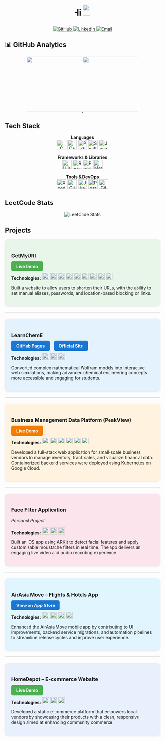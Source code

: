 <p align="center">
  <h1 style="margin-top:0; display:flex; align-items:center; justify-content:center; gap:0.5rem;">
    <!-- Inline marquee GIF -->
    <marquee 
      behavior="alternate" 
      scrollamount="8" 
      style="display:inline-block; width:50px; height:50px; margin:0; padding:0;"
    >
      Hi
      <img
        src="https://media.giphy.com/media/hvRJCLFzcasrR4ia7z/giphy.gif"
        alt="👋"
        width="35"
      />
      I'm Sanath Kavatooru
    </marquee>
  </h1>
</p>

<p align="center">
  <a href="https://github.com/sanath265" target="_blank">
    <img
      src="https://img.shields.io/badge/GitHub-%23121011.svg?style=for-the-badge&logo=github&logoColor=white"
      alt="GitHub"
    />
  </a>
  <a href="https://www.linkedin.com/in/sanathkavatooru/" target="_blank">
    <img
      src="https://img.shields.io/badge/LinkedIn-%230A66C2.svg?style=for-the-badge&logo=linkedin&logoColor=white"
      alt="LinkedIn"
    />
  </a>
  <a
    href="https://mail.google.com/mail/?view=cm&fs=1&to=sanathkavatooru@gmail.com"
    target="_blank"
  >
    <img
      src="https://img.shields.io/badge/Email-%23EA4335.svg?style=for-the-badge&logo=gmail&logoColor=white"
      alt="Email"
    />
  </a>
</p>

## 📊 GitHub Analytics

<p align="center">
  <a href="https://github.com/sanath265">
    <img height="180em" src="https://github-readme-stats.vercel.app/api?username=sanath265&show_icons=true&theme=dark&include_all_commits=true&count_private=true"/>
    <img height="180em" src="https://github-readme-stats.vercel.app/api/top-langs/?username=sanath265&layout=compact&theme=dark"/>
  </a>
</p>

## Tech Stack

<p align="center">
  <strong>Languages</strong><br>
  <img src="https://img.shields.io/badge/C-00599C?style=for-the-badge&logo=c&logoColor=white" alt="C" height="30"/>
  <img src="https://img.shields.io/badge/C++-00599C?style=for-the-badge&logo=c%2B%2B&logoColor=white" alt="C++" height="30"/>
  <img src="https://img.shields.io/badge/Python-3670A0?style=for-the-badge&logo=python&logoColor=ffdd54" alt="Python" height="30"/>
  <img src="https://img.shields.io/badge/Swift-F54A2A?style=for-the-badge&logo=swift&logoColor=white" alt="Swift" height="30"/>
  <img src="https://img.shields.io/badge/JavaScript-323330?style=for-the-badge&logo=javascript&logoColor=F7DF1E" alt="JavaScript" height="30"/>
</p>

<p align="center">
  <strong>Frameworks &amp; Libraries</strong><br>
  <img src="https://img.shields.io/badge/UIKit-2396F3?style=for-the-badge&logo=apple&logoColor=white" alt="UIKit" height="30"/>
  <img src="https://img.shields.io/badge/ReactJS-61DAFB?style=for-the-badge&logo=react&logoColor=black" alt="ReactJS" height="30"/>
  <img src="https://img.shields.io/badge/Pandas-150458?style=for-the-badge&logo=pandas&logoColor=white" alt="Pandas" height="30"/>
  <img src="https://img.shields.io/badge/Matplotlib-FFFFFF?style=for-the-badge&logo=matplotlib&logoColor=black" alt="Matplotlib" height="30"/>
</p>

<p align="center">
  <strong>Tools &amp; DevOps</strong><br>
  <img src="https://img.shields.io/badge/Xcode-147EFB?style=for-the-badge&logo=Xcode&logoColor=white" alt="Xcode" height="30"/>
  <img src="https://img.shields.io/badge/Git-F05033?style=for-the-badge&logo=git&logoColor=white" alt="Git" height="30"/>
  <img src="https://img.shields.io/badge/Jira-0052CC?style=for-the-badge&logo=jira&logoColor=white" alt="Jira" height="30"/>
  <img src="https://img.shields.io/badge/Postman-FF6C37?style=for-the-badge&logo=postman&logoColor=white" alt="Postman" height="30"/>
  <img src="https://img.shields.io/badge/GitHub_Actions-2088FF?style=for-the-badge&logo=githubactions&logoColor=white" alt="GitHub Actions" height="30"/>
</p>

## LeetCode Stats

<p align="center">
  <img src="https://leetcard.jacoblin.cool/sanathkavatooru?theme=dark&font=Noto%20Sans%20Mono&ext=contest" alt="LeetCode Stats"/>
</p>


## Projects

<!-- Smart URL Generator to GetMyURL -->
<div style="background-color: #e8f5e9; padding: 20px; border-radius: 10px; box-shadow: 0px 2px 5px rgba(0,0,0,0.1);">
  <h3>GetMyURI</h3>
  <p>
    <a href="https://app.getmyuri.com/" style="background-color: #4CAF50; color: white; padding: 8px 16px; border-radius: 5px; text-decoration: none; font-weight: bold; margin-right: 10px;">Live Demo</a>
  </p>
  <p><strong>Technologies:</strong>
    <img src="https://img.shields.io/badge/React-61DAFB?style=for-the-badge&logo=react&logoColor=black" alt="React" height="22"/>
    <img src="https://img.shields.io/badge/Angular-DD0031?style=for-the-badge&logo=angular&logoColor=white" alt="Angular" height="22"/>
    <img src="https://img.shields.io/badge/Figma-F24E1E?style=for-the-badge&logo=figma&logoColor=white" alt="Figma" height="22"/>
    <img src="https://img.shields.io/badge/GCP-4285F4?style=for-the-badge&logo=google-cloud&logoColor=white" alt="GCP" height="22"/>
    <img src="https://img.shields.io/badge/AWS-232F3E?style=for-the-badge&logo=amazon-aws&logoColor=white" alt="AWS" height="22"/>
    <img src="https://img.shields.io/badge/Docker-2496ED?style=for-the-badge&logo=docker&logoColor=white" alt="Docker" height="22"/>
    <img src="https://img.shields.io/badge/Docker%20Hub-2496ED?style=for-the-badge&logo=docker&logoColor=white" alt="Docker Hub" height="22"/>
    <img src="https://img.shields.io/badge/Ingress-326CE5?style=for-the-badge&logo=kubernetes&logoColor=white" alt="Ingress" height="22"/>
    <img src="https://img.shields.io/badge/Jenkins-D24939?style=for-the-badge&logo=jenkins&logoColor=white" alt="Jenkins" height="22"/>
</p>
  <p>Built a website to allow users to shorten their URLs, with the ability to set manual aliases, passwords, and location-based blocking on links.</p>
</div>

<hr style="border:0; height:1px; background-color:#ccc; margin:20px 0;">

<!-- LearnChemE -->
<div style="background-color: #e3f2fd; padding: 20px; border-radius: 10px; box-shadow: 0px 2px 5px rgba(0,0,0,0.1);">
  <h3>LearnChemE</h3>
  <p>
    <a href="https://learncheme.github.io/" style="background-color: #1976D2; color: white; padding: 8px 16px; border-radius: 5px; text-decoration: none; font-weight: bold; margin-right: 10px;">GitHub Pages</a>
    <a href="https://learncheme.com/" style="background-color: #1976D2; color: white; padding: 8px 16px; border-radius: 5px; text-decoration: none; font-weight: bold;">Official Site</a>
  </p>
  <p><strong>Technologies:</strong>
    <img src="https://img.shields.io/badge/SVG.js-FF4081?style=for-the-badge" alt="SVG.js" height="22"/>
    <img src="https://img.shields.io/badge/HTML5-E34F26?style=for-the-badge&logo=html5&logoColor=white" alt="HTML5" height="22"/>
    <img src="https://img.shields.io/badge/CSS3-1572B6?style=for-the-badge&logo=css3&logoColor=white" alt="CSS3" height="22"/>
  </p>
  <p>Converted complex mathematical Wolfram models into interactive web simulations, making advanced chemical engineering concepts more accessible and engaging for students.</p>
</div>

<hr style="border:0; height:1px; background-color:#ccc; margin:20px 0;">

<!-- Business Management Data Platform (PeakView) -->
<div style="background-color: #fff3e0; padding: 20px; border-radius: 10px; box-shadow: 0px 2px 5px rgba(0,0,0,0.1);">
  <h3>Business Management Data Platform (PeakView)</h3>
  <p>
    <a href="https://sanath265.github.io/PeakView-Frontend/" style="background-color: #F57C00; color: white; padding: 8px 16px; border-radius: 5px; text-decoration: none; font-weight: bold;">Live Demo</a>
  </p>
  <p><strong>Technologies:</strong>
    <img src="https://img.shields.io/badge/ReactJS-61DAFB?style=for-the-badge&logo=react&logoColor=black" alt="ReactJS" height="22"/>
    <img src="https://img.shields.io/badge/NestJS-E0234E?style=for-the-badge&logo=nestjs&logoColor=white" alt="NestJS" height="22"/>
    <img src="https://img.shields.io/badge/Kubernetes-326CE5?style=for-the-badge&logo=kubernetes&logoColor=white" alt="Kubernetes" height="22"/>
    <img src="https://img.shields.io/badge/Docker-2496ED?style=for-the-badge&logo=docker&logoColor=white" alt="Docker" height="22"/>
    <img src="https://img.shields.io/badge/MongoDB-4EA94B?style=for-the-badge&logo=mongodb&logoColor=white" alt="MongoDB" height="22"/>
    <img src="https://img.shields.io/badge/Google%20Cloud-4285F4?style=for-the-badge&logo=googlecloud&logoColor=white" alt="Google Cloud" height="22"/>
  </p>
  <p>Developed a full-stack web application for small-scale business vendors to manage inventory, track sales, and visualize financial data. Containerized backend services were deployed using Kubernetes on Google Cloud.</p>
</div>

<hr style="border:0; height:1px; background-color:#ccc; margin:20px 0;">

<!-- Face Filter Application -->
<div style="background-color: #fce4ec; padding: 20px; border-radius: 10px; box-shadow: 0px 2px 5px rgba(0,0,0,0.1);">
  <h3>Face Filter Application</h3>
  <p><em>Personal Project</em></p>
  <p><strong>Technologies:</strong>
    <img src="https://img.shields.io/badge/Swift-F05138?style=for-the-badge&logo=swift&logoColor=white" alt="Swift" height="22"/>
    <img src="https://img.shields.io/badge/UIKit-2396F3?style=for-the-badge&logo=apple&logoColor=white" alt="UIKit" height="22"/>
    <img src="https://img.shields.io/badge/ARKit-333333?style=for-the-badge" alt="ARKit" height="22"/>
  </p>
  <p>Built an iOS app using ARKit to detect facial features and apply customizable moustache filters in real time. The app delivers an engaging live video and audio recording experience.</p>
</div>

<hr style="border:0; height:1px; background-color:#ccc; margin:20px 0;">

<!-- AirAsia Move – Flights & Hotels App -->
<div style="background-color: #e1f5fe; padding: 20px; border-radius: 10px; box-shadow: 0px 2px 5px rgba(0,0,0,0.1);">
  <h3>AirAsia Move – Flights & Hotels App</h3>
  <p>
    <a href="https://apps.apple.com/us/app/airasia-move-flights-hotels/id565050268" style="background-color: #1976D2; color: white; padding: 8px 16px; border-radius: 5px; text-decoration: none; font-weight: bold;">View on App Store</a>
  </p>
  <p><strong>Technologies:</strong>
    <img src="https://img.shields.io/badge/SwiftUI-0D96F7?style=for-the-badge&logo=swift&logoColor=white" alt="SwiftUI" height="22"/>
    <img src="https://img.shields.io/badge/UIKit-2396F3?style=for-the-badge&logo=apple&logoColor=white" alt="UIKit" height="22"/>
    <img src="https://img.shields.io/badge/Combine-FA8E3F?style=for-the-badge" alt="Combine" height="22"/>
    <img src="https://img.shields.io/badge/Ruby-CC342D?style=for-the-badge&logo=ruby&logoColor=white" alt="Ruby" height="22"/>
  </p>
  <p>Enhanced the AirAsia Move mobile app by contributing to UI improvements, backend service migrations, and automation pipelines to streamline release cycles and improve user experience.</p>
</div>

<hr style="border:0; height:1px; background-color:#ccc; margin:20px 0;">

<!-- HomeDepot – E-commerce Website -->
<div style="background-color: #e8f0fe; padding: 20px; border-radius: 10px; box-shadow: 0px 2px 5px rgba(0,0,0,0.1);">
  <h3>HomeDepot – E-commerce Website</h3>
  <p>
    <a href="https://sanath265.github.io/TheHomeDepot/" style="background-color: #4CAF50; color: white; padding: 8px 16px; border-radius: 5px; text-decoration: none; font-weight: bold;">Live Demo</a>
  </p>
  <p><strong>Technologies:</strong>
    <img src="https://img.shields.io/badge/HTML5-E34F26?style=for-the-badge&logo=html5&logoColor=white" alt="HTML5" height="22"/>
    <img src="https://img.shields.io/badge/CSS3-1572B6?style=for-the-badge&logo=css3&logoColor=white" alt="CSS3" height="22"/>
    <img src="https://img.shields.io/badge/JavaScript-F7DF1E?style=for-the-badge&logo=javascript&logoColor=black" alt="JavaScript" height="22"/>
  </p>
  <p>Developed a static e-commerce platform that empowers local vendors by showcasing their products with a clean, responsive design aimed at enhancing community commerce.</p>
</div>
